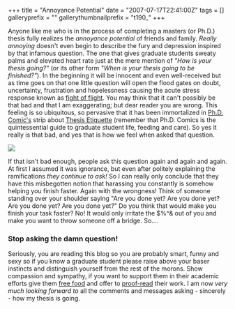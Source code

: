 +++
title = "Annoyance Potential"
date = "2007-07-17T22:41:00Z"
tags = []
galleryprefix = ""
gallerythumbnailprefix = "t190_"
+++

Anyone like me who is in the process of completing a masters (or Ph.D.) thesis
fully realizes the _annoyance potential_ of friends and family. _Really
annoying_ doesn't even begin to describe the fury and depression inspired by
that infamous question. The one that gives graduate students sweaty palms and
elevated heart rate just at the mere mention of _"How is your thesis going?"_
(or its other form _"When is your thesis going to be finished?"_). In the
beginning it will be innocent and even well-received but as time goes on that
one little question will open the flood gates on doubt, uncertainty,
frustration and hopelessness causing the acute stress response known as [fight
of flight](http://en.wikipedia.org/wiki/Fight_or_flight). You may think that
it can't possibly be that bad and that I am exaggerating; but dear reader you
are wrong. This feeling is so ubiquitous, so pervasive that it has been
immortalized in [Ph.D. Comic's](http://vincentfilby.posthaven.com/http) strip
about [Thesis
Etiquette](http://www.phdcomics.com/comics/archive.php?comicid=47) (remember
that Ph.D. Comics is the quintessential guide to graduate student life,
feeding and care). So yes it really is that bad, and yes that is how we feel
when asked that question.

[![](http://www.phdcomics.com/comics/archive/phd0227.gif)](http://www.phdcomics.com/comics/archive.php?comicid=47)

If that isn't bad enough, people ask this question again and again and again.
At first I assumed it was ignorance, but even after politely explaining the
ramifications _they continue to ask!_ So I can really only conclude that they
have this misbegotten notion that harassing you constantly is somehow helping
you finish faster. Again with the wrongness! Think of someone standing over
your shoulder saying "Are you done yet? Are you done yet? Are you done yet?
Are you done yet?" Do you think that would make you finish your task faster?
No! It would only irritate the $%^&amp; out of you and make you want to throw
someone off a bridge. So....

### Stop asking the damn question!

Seriously, you are reading this blog so you are probably smart, funny and sexy
so if you know a graduate student please raise above your baser instincts and
distinguish yourself from the rest of the morons. Show compassion and
sympathy, if you want to support them in their academic efforts give them
[free food](http://www.phdcomics.com/comics/archive.php?comicid=39) and offer
to [proof-read](http://www.phdcomics.com/comics/archive.php?comicid=834) their
work. I am now _very much looking forward to_ all the comments and messages
asking - sincerely - how my thesis is going.

